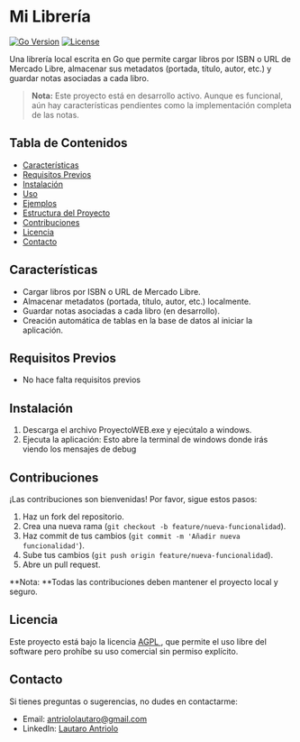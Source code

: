 # Mi Librería

[![Go Version](https://img.shields.io/badge/go-%3E%3D1.23.2-blue)](https://golang.org/)
[![License](https://img.shields.io/badge/license-AGPL-green)](LICENSE)

Una librería local escrita en Go que permite cargar libros por ISBN o URL de Mercado Libre, almacenar sus metadatos (portada, título, autor, etc.) y guardar notas asociadas a cada libro.

> **Nota:** Este proyecto está en desarrollo activo. Aunque es funcional, aún hay características pendientes como la implementación completa de las notas.

## Tabla de Contenidos

- [Características](#características)
- [Requisitos Previos](#requisitos-previos)
- [Instalación](#instalación)
- [Uso](#uso)
- [Ejemplos](#ejemplos)
- [Estructura del Proyecto](#estructura-del-proyecto)
- [Contribuciones](#contribuciones)
- [Licencia](#licencia)
- [Contacto](#contacto)

## Características

- Cargar libros por ISBN o URL de Mercado Libre.
- Almacenar metadatos (portada, título, autor, etc.) localmente.
- Guardar notas asociadas a cada libro (en desarrollo).
- Creación automática de tablas en la base de datos al iniciar la aplicación.

## Requisitos Previos

- No hace falta requisitos previos

## Instalación

1. Descarga el archivo ProyectoWEB.exe y ejecútalo a windows.
2. Ejecuta la aplicación:
   Esto abre la terminal de windows donde irás viendo los mensajes de debug

## Contribuciones

¡Las contribuciones son bienvenidas! Por favor, sigue estos pasos:

1. Haz un fork del repositorio.
2. Crea una nueva rama (`git checkout -b feature/nueva-funcionalidad`).
3. Haz commit de tus cambios (`git commit -m 'Añadir nueva funcionalidad'`).
4. Sube tus cambios (`git push origin feature/nueva-funcionalidad`).
5. Abre un pull request.

**Nota: **Todas las contribuciones deben mantener el proyecto local y seguro.

## Licencia

Este proyecto está bajo la licencia [AGPL ](https://chat.qwen.ai/c/LICENSE), que permite el uso libre del software pero prohíbe su uso comercial sin permiso explícito.

## Contacto

Si tienes preguntas o sugerencias, no dudes en contactarme:

* Email: [antriololautaro@gmail.com](mailto:antriololautaro@gmail.com)
* LinkedIn: [Lautaro Antriolo](https://www.linkedin.com/in/lautaro-antriolo/)
